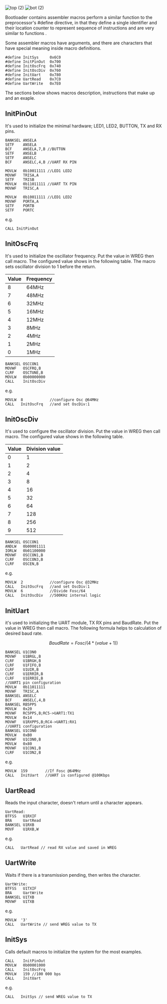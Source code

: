 ![top (2)](https://github.com/JCesarCM93/DoItPicBoot/assets/40074332/d9b882d8-4355-435e-8c09-4c24c9135bb2)
![bot (2)](https://github.com/JCesarCM93/DoItPicBoot/assets/40074332/8b69ed8b-2f1b-4f8e-8759-9685c2c40291)


Bootloader contains assembler macros perform a similar function to the preprocessor's #define directive, in that 
they define a single identifier and their location counter to represent sequence of instructions and are very similar to functions .

Some assembler macros have arguments, and there are characters that have special meaning inside macro definitions.
```
#define InitSys	    0x6C0
#define InitPinOut  0x700
#define InitOscFrq  0x740
#define InitOscDiv  0x760
#define InitUart    0x780
#define UartRead    0x7C0
#define UartWrite   0x7E0
```

The sections below shows macros description, instructions that make up and an exaple.
## InitPinOut
It's used to initialize the minimal hardware; LED1, LED2, BUTTON, TX and RX pins.

    BANKSEL ANSELA
    SETF    ANSELA
    BCF     ANSELA,7,B //BUTTON
    SETF    ANSELB
    SETF    ANSELC
    BCF     ANSELC,4,B //UART RX PIN
    
    MOVLW   0b10011111 //LED1 LED2
    MOVWF   TRISA,A
    SETF    TRISB
    MOVLW   0b11011111 //UART TX PIN
    MOVWF   TRISC,A
    
    MOVLW   0b10011111 //LED1 LED2
    MOVWF   PORTA,A
    SETF    PORTB
    SETF    PORTC

e.g.
```
CALL InitPinOut
```
## InitOscFrq
It's used to initialize the oscillator frequency. Put the value in WREG then call macro. The configured value shows in the following table. The macro sets oscillator division to 1 before the return.

| Value | Frequency |
| --- | --- |
| 8 | 64MHz |
| 7 | 48MHz |
| 6 | 32MHz |
| 5 | 16MHz |
| 4 | 12MHz |
| 3 | 8MHz |
| 2 | 4MHz |
| 1 | 2MHz |
| 0 | 1MHz |

    BANKSEL OSCCON1
    MOVWF   OSCFRQ,B
    CLRF    OSCTUNE,B
    MOVLW   0b00000000
    CALL    InitOscDiv
e.g.
```
MOVLW  8            //configure Osc @64MHz
CALL   InitOscFrq   //and set OscDiv:1
```

## InitOscDiv
It's used to configure the oscillator division. Put the value in WREG then call macro. The configured value shows in the following table.

| Value | Division value |
| --- | --- |
| 0 | 1 |
| 1 | 2 |
| 2 | 4 |
| 3 | 8 |
| 4 | 16 |
| 5 | 32 |
| 6 | 64 |
| 7 | 128 |
| 8 | 256 |
| 9 | 512 |


    BANKSEL OSCCON1
    ANDLW   0b00001111
    IORLW   0b01100000
    MOVWF   OSCCON1,B
    CLRF    OSCCON3,B
    CLRF    OSCEN,B

e.g.
```
MOVLW  2            //configure Osc @32MHz
CALL   InitOscFrq   //and set OscDiv:1
MOVLW  6            //Divide Fosc/64
CALL   InitOscDiv   //500KHz internal logic
```
## InitUart
it's used to initializing the UART module, TX RX pins and BaudRate. Put the value in WREG then call macro. The following formula helps to calculation of desired baud rate.

```math
BaudRate=Fosc/(4*(value+1))
```

    BANKSEL U1CON0
    MOVWF   U1BRGL,B
    CLRF    U1BRGH,B
    CLRF    U1FIFO,B
    CLRF    U1UIR,B
    CLRF    U1ERRIR,B
    CLRF    U1ERRIE,B    
    //UART1 pin configuration
    MOVLW   0b11011111
    MOVWF   TRISC,A
    BANKSEL ANSELC
    BCF	    ANSELC,4,B
    BANKSEL RB5PPS
    MOVLW   0x20
    MOVWF   RC5PPS,B;RC5->UART1:TX1
    MOVLW   0x14
    MOVWF   U1RXPPS,B;RC4->UART1:RX1
    //UART1 configuration
    BANKSEL U1CON0
    MOVLW   0xB0
    MOVWF   U1CON0,B
    MOVLW   0x80
    MOVWF   U1CON1,B
    CLRF    U1CON2,B

e.g.
```
MOVLW  159        //If Fosc @64MHz
CALL   InitUart   //UART is configured @100Kbps
```
## UartRead
Reads the input character, doesn't return until a character appears.

    UartRead:
    BTFSS   U1RXIF
    BRA     UartRead
    BANKSEL U1RXB
    MOVF    U1RXB,W

e.g.
```
CALL   UartRead // read RX value and saved in WREG
```
## UartWrite

Waits if there is a transmission pending, then writes the character.

    UartWrite:
    BTFSS   U1TXIF
    BRA     UartWrite
    BANKSEL U1TXB
    MOVWF   U1TXB


e.g.
```
MOVLW  '3'
CALL   UartWrite // send WREG value to TX
```
## InitSys
Calls default macros to initialize the system for the most examples.

    CALL    InitPinOut
    MOVLW   0b00001000
    CALL    InitOscFrq
    MOVLW   159 //100 000 bps
    CALL    InitUart	

e.g.
```
CALL   InitSys // send WREG value to TX
```
